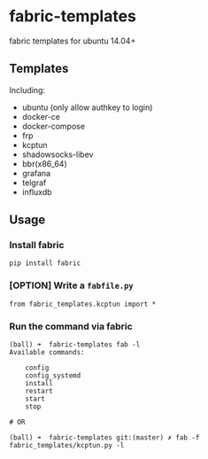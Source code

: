 # fabric-templates

fabric templates for ubuntu 14.04+

## Templates

Including:

* ubuntu (only allow authkey to login)
* docker-ce
* docker-compose
* frp
* kcptun
* shadowsocks-libev
* bbr(x86_64)
* grafana
* telgraf
* influxdb

## Usage

### Install fabric 

```
pip install fabric
```

### [OPTION] Write a `fabfile.py`

```
from fabric_templates.kcptun import *
```

### Run the command via fabric
```
(ball) ➜  fabric-templates fab -l
Available commands:

    config
    config_systemd
    install
    restart
    start
    stop

# OR

(ball) ➜  fabric-templates git:(master) ✗ fab -f fabric_templates/kcptun.py -l
```

